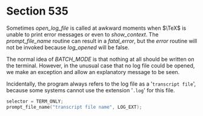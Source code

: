 # Section 535

Sometimes *open_log_file* is called at awkward moments when $\TeX$ is unable to print error messages or even to *show_context*.
The *prompt_file_name* routine can result in a *fatal_error*, but the *error* routine will not be invoked because *log_opened* will be false.

The normal idea of *BATCH_MODE* is that nothing at all should be written on the terminal.
However, in the unusual case that no log file could be opened, we make an exception and allow an explanatory message to be seen.

Incidentally, the program always refers to the log file as a '`transcript file`', because some systems cannot use the extension '`.log`' for this file.

```c << Try to get a different log file name >>=
selector = TERM_ONLY;
prompt_file_name("transcript file name", LOG_EXT);
```
